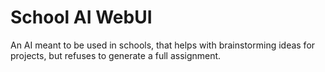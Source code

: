 # School AI WebUI

An AI meant to be used in schools, that helps with brainstorming ideas for projects, but refuses to generate a full assignment.
